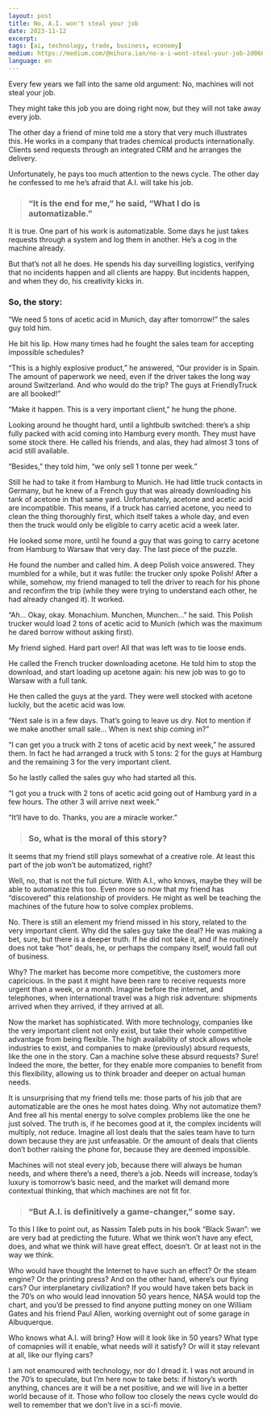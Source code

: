 ```yaml
---
layout: post
title: No, A.I. won't steal your job
date: 2023-11-12
excerpt:
tags: [ai, technology, trade, business, economy]
medium: https://medium.com/@mihura.ian/no-a-i-wont-steal-your-job-2d068dd5c128
language: en
---
```


Every few years we fall into the same old argument: No, machines will not steal your job.

They might take this job you are doing right now, but they will not take away every job.

The other day a friend of mine told me a story that very much illustrates this. He works in a company that trades chemical products internationally. Clients send requests through an integrated CRM and he arranges the delivery.

Unfortunately, he pays too much attention to the news cycle. The other day he confessed to me he’s afraid that A.I. will take his job.

> ### “It is the end for me,” he said, “What I do is automatizable.”

It is true. One part of his work is automatizable. Some days he just takes requests through a system and log them in another. He’s a cog in the machine already.

But that’s not all he does. He spends his day surveilling logistics, verifying that no incidents happen and all clients are happy. But incidents happen, and when they do, his creativity kicks in.

### So, the story:

“We need 5 tons of acetic acid in Munich, day after tomorrow!” the sales guy told him.

He bit his lip. How many times had he fought the sales team for accepting impossible schedules?

“This is a highly explosive product,” he answered, “Our provider is in Spain. The amount of paperwork we need, even if the driver takes the long way around Switzerland. And who would do the trip? The guys at FriendlyTruck are all booked!”

“Make it happen. This is a very important client,” he hung the phone.

Looking around he thought hard, until a lightbulb switched: there’s a ship fully packed with acid coming into Hamburg every month. They must have some stock there. He called his friends, and alas, they had almost 3 tons of acid still available.

“Besides,” they told him, “we only sell 1 tonne per week.”

Still he had to take it from Hamburg to Munich. He had little truck contacts in Germany, but he knew of a French guy that was already downloading his tank of acetone in that same yard. Unfortunately, acetone and acetic acid are incompatible. This means, if a truck has carried acetone, you need to clean the thing thoroughly first, which itself takes a whole day, and even then the truck would only be eligible to carry acetic acid a week later.

He looked some more, until he found a guy that was going to carry acetone from Hamburg to Warsaw that very day. The last piece of the puzzle.

He found the number and called him. A deep Polish voice answered. They mumbled for a while, but it was futile: the trucker only spoke Polish! After a while, somehow, my friend managed to tell the driver to reach for his phone and reconfirm the trip (while they were trying to understand each other, he had already changed it). It worked.

“Ah… Okay, okay. Monachium. Munchen, Munchen…” he said. This Polish trucker would load 2 tons of acetic acid to Munich (which was the maximum he dared borrow without asking first).

My friend sighed. Hard part over! All that was left was to tie loose ends.

He called the French trucker downloading acetone. He told him to stop the download, and start loading up acetone again: his new job was to go to Warsaw with a full tank.

He then called the guys at the yard. They were well stocked with acetone luckily, but the acetic acid was low.

“Next sale is in a few days. That’s going to leave us dry. Not to mention if we make another small sale… When is next ship coming in?”

“I can get you a truck with 2 tons of acetic acid by next week,” he assured them. In fact he had arranged a truck with 5 tons: 2 for the guys at Hamburg and the remaining 3 for the very important client.

So he lastly called the sales guy who had started all this.

“I got you a truck with 2 tons of acetic acid going out of Hamburg yard in a few hours. The other 3 will arrive next week.”

“It’ll have to do. Thanks, you are a miracle worker.”

> ### So, what is the moral of this story?

It seems that my friend still plays somewhat of a creative role. At least this part of the job won’t be automatized, right?

Well, no, that is not the full picture. With A.I., who knows, maybe they will be able to automatize this too. Even more so now that my friend has “discovered” this relationship of providers. He might as well be teaching the machines of the future how to solve complex problems.

No. There is still an element my friend missed in his story, related to the very important client. Why did the sales guy take the deal? He was making a bet, sure, but there is a deeper truth. If he did not take it, and if he routinely does not take “hot” deals, he, or perhaps the company itself, would fall out of business.

Why? The market has become more competitive, the customers more capricious. In the past it might have been rare to receive requests more urgent than a week, or a month. Imagine before the internet, and telephones, when international travel was a high risk adventure: shipments arrived when they arrived, if they arrived at all.

Now the market has sophisticated. With more technology, companies like the very important client not only exist, but take their whole competitive advantage from being flexible. The high availability of stock allows whole industries to exist, and companies to make (previously) absurd requests, like the one in the story. Can a machine solve these absurd requests? Sure! Indeed the more, the better, for they enable more companies to benefit from this flexibility, allowing us to think broader and deeper on actual human needs.

It is unsurprising that my friend tells me: those parts of his job that are automatizable are the ones he most hates doing. Why not automatize them? And free all his mental energy to solve complex problems like the one he just solved. The truth is, if he becomes good at it, the complex incidents will multiply, not reduce. Imagine all lost deals that the sales team have to turn down because they are just unfeasable. Or the amount of deals that clients don’t bother raising the phone for, because they are deemed impossible.

Machines will not steal every job, because there will always be human needs, and where there’s a need, there’s a job. Needs will increase, today’s luxury is tomorrow’s basic need, and the market will demand more contextual thinking, that which machines are not fit for.

> ### “But A.I. is definitively a game-changer,” some say.

To this I like to point out, as Nassim Taleb puts in his book “Black Swan”: we are very bad at predicting the future. What we think won’t have any efect, does, and what we think will have great effect, doesn’t. Or at least not in the way we think.

Who would have thought the Internet to have such an effect? Or the steam engine? Or the printing press? And on the other hand, where’s our flying cars? Our interplanetary civilization? If you would have taken bets back in the 70’s on who would lead innovation 50 years hence, NASA would top the chart, and you’d be pressed to find anyone putting money on one William Gates and his friend Paul Allen, working overnight out of some garage in Albuquerque.

Who knows what A.I. will bring? How will it look like in 50 years? What type of comapnies will it enable, what needs will it satisfy? Or will it stay relevant at all, like our flying cars?

I am not enamoured with technology, nor do I dread it. I was not around in the 70’s to speculate, but I’m here now to take bets: if history’s worth anything, chances are it will be a net positive, and we will live in a better world because of it. Those who follow too closely the news cycle would do well to remember that we don’t live in a sci-fi movie.